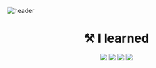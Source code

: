 ![header](https://capsule-render.vercel.app/api?type=rect&color=ffffff&height=200&section=header&text=good%20day!&fontSize=70)
<div align=center><h1> ⚒️ I learned </h1>
  
<div align=center> 
<img src="https://img.shields.io/badge/C-000000?style=for-the-badge&logo=C&logoColor=white">
<img src="https://img.shields.io/badge/c++-000000?style=for-the-badge&logo=c%2B%2B&logoColor=white">
<img src="https://img.shields.io/badge/C Sharp-000000?style=for-the-badge&logo=CSharp&logoColor=white">
<img src="https://img.shields.io/badge/github-000000?style=for-the-badge&logo=github&logoColor=white">
<br>
  
</div>
